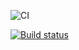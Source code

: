 ![CI](https://github.com/EvgeniiNoName/5.1_HTML-forms/actions/workflows/web.yml/badge.svg)

[![Build status](https://ci.appveyor.com/api/projects/status/lpas2t9ciqx8xx0a?svg=true)](https://ci.appveyor.com/project/EvgeniiNoName/5-1-html-forms)

